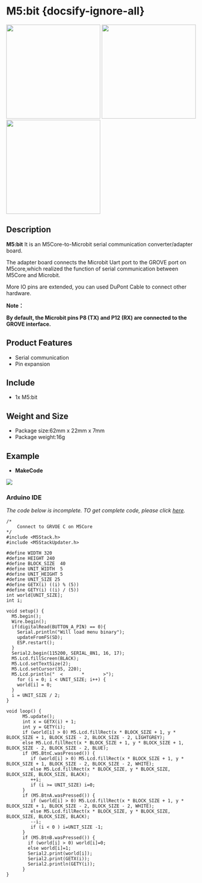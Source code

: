 # M5:bit {docsify-ignore-all}

<img src="assets/img/product_pics/unit/m5bit/unit_m5bit_01.jpg" width="250" height="250"> <img src="assets/img/product_pics/unit/m5bit/unit_m5bit_02.jpg" width="250" height="250"> <img src="assets/img/product_pics/unit/m5bit/unit_m5bit_03.jpg" width="250" height="250">



## Description
 
**M5:bit**  It is an M5Core-to-Microbit serial communication converter/adapter board.

The adapter board connects the Microbit Uart port to the GROVE port on M5core,which realized the function of serial communication between M5Core and Microbit. 

More IO pins are extended, you can used DuPont Cable to connect other hardware.

**Note：**

**By default, the Microbit pins P8 (TX) and P12 (RX) are connected to the GROVE interface.** 

## Product Features

-  Serial communication
-  Pin expansion

## Include

-  1x M5:bit

## Weight and Size

- Package size:62mm x 22mm x 7mm
- Package weight:16g

## Example

- **MakeCode**

<img src="assets/img/product_pics/unit/m5bit/m5bit.png">

### Arduino IDE

*The code below is incomplete. TO get complete code, please click [here](https://github.com/m5stack/M5-ProductExampleCodes/tree/master/Unit/M5Bit/Arduino/M5BIT).*

```arduino
/*
    Connect to GRVOE C on M5Core
*/
#include <M5Stack.h>
#include <M5StackUpdater.h>

#define WIDTH 320
#define HEIGHT 240
#define BLOCK_SIZE  40
#define UNIT_WIDTH  5
#define UNIT_HEIGHT 5
#define UNIT_SIZE 25
#define GETX(i) ((i) % (5))
#define GETY(i) ((i) / (5))
int world[UNIT_SIZE];
int i;
  
void setup() {
  M5.begin();
  Wire.begin();
  if(digitalRead(BUTTON_A_PIN) == 0){
    Serial.println("Will load menu binary");
    updateFromFS(SD);
    ESP.restart();
  }
  Serial2.begin(115200, SERIAL_8N1, 16, 17);
  M5.Lcd.fillScreen(BLACK);
  M5.Lcd.setTextSize(2);
  M5.Lcd.setCursor(35, 220);  
  M5.Lcd.println("  <       *       >");  
    for (i = 0; i < UNIT_SIZE; i++) {
    world[i] = 0;
  }
  i = UNIT_SIZE / 2;
}

void loop() {
      M5.update();
      int x = GETX(i) + 1;
      int y = GETY(i);
      if (world[i] > 0) M5.Lcd.fillRect(x * BLOCK_SIZE + 1, y * BLOCK_SIZE + 1, BLOCK_SIZE - 2, BLOCK_SIZE - 2, LIGHTGREY);
      else M5.Lcd.fillRect(x * BLOCK_SIZE + 1, y * BLOCK_SIZE + 1, BLOCK_SIZE - 2, BLOCK_SIZE - 2, BLUE);
      if (M5.BtnC.wasPressed()) {
         if (world[i] > 0) M5.Lcd.fillRect(x * BLOCK_SIZE + 1, y * BLOCK_SIZE + 1, BLOCK_SIZE - 2, BLOCK_SIZE - 2, WHITE);
         else M5.Lcd.fillRect(x * BLOCK_SIZE, y * BLOCK_SIZE, BLOCK_SIZE, BLOCK_SIZE, BLACK);
         ++i;
         if (i >= UNIT_SIZE) i=0;
      }
      if (M5.BtnA.wasPressed()) {
         if (world[i] > 0) M5.Lcd.fillRect(x * BLOCK_SIZE + 1, y * BLOCK_SIZE + 1, BLOCK_SIZE - 2, BLOCK_SIZE - 2, WHITE);
         else M5.Lcd.fillRect(x * BLOCK_SIZE, y * BLOCK_SIZE, BLOCK_SIZE, BLOCK_SIZE, BLACK);
         --i;
         if (i < 0 ) i=UNIT_SIZE -1;
      }
      if (M5.BtnB.wasPressed()) {
        if (world[i] > 0) world[i]=0;
        else world[i]=1;
        Serial2.print(world[i]);
        Serial2.print(GETX(i));
        Serial2.println(GETY(i));
      }
}
```
<script>

   var purchase_link = 'https://m5stack.com/collections/m5-unit/products/m5-bit-iot-classroom-development-board';

   anchor_search(purchase_link);
   scrollFunc();

</script>